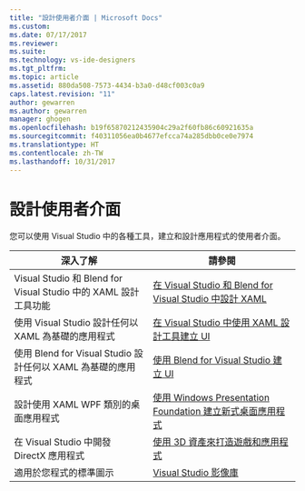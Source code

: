```yaml
---
title: "設計使用者介面 | Microsoft Docs"
ms.custom: 
ms.date: 07/17/2017
ms.reviewer: 
ms.suite: 
ms.technology: vs-ide-designers
ms.tgt_pltfrm: 
ms.topic: article
ms.assetid: 880da508-7573-4434-b3a0-d48cf003c0a9
caps.latest.revision: "11"
author: gewarren
ms.author: gewarren
manager: ghogen
ms.openlocfilehash: b19f65870212435904c29a2f60fb86c60921635a
ms.sourcegitcommit: f40311056ea0b4677efcca74a285dbb0ce0e7974
ms.translationtype: HT
ms.contentlocale: zh-TW
ms.lasthandoff: 10/31/2017
---
```

# <a name="designing-user-interfaces"></a>設計使用者介面
您可以使用 Visual Studio 中的各種工具，建立和設計應用程式的使用者介面。
  
|深入了解|請參閱|
|-------------------------|---------|
| Visual Studio 和 Blend for Visual Studio 中的 XAML 設計工具功能 | [在 Visual Studio 和 Blend for Visual Studio 中設計 XAML](../designers/designing-xaml-in-visual-studio.md) |
| 使用 Visual Studio 設計任何以 XAML 為基礎的應用程式|[在 Visual Studio 中使用 XAML 設計工具建立 UI](creating-a-ui-by-using-xaml-designer-in-visual-studio.md) |
| 使用 Blend for Visual Studio 設計任何以 XAML 為基礎的應用程式 | [使用 Blend for Visual Studio 建立 UI](creating-a-ui-by-using-blend-for-visual-studio.md) |
|設計使用 XAML WPF 類別的桌面應用程式 | [使用 Windows Presentation Foundation 建立新式桌面應用程式](../designers/create-modern-desktop-applications-with-windows-presentation-foundation.md) |
| 在 Visual Studio 中開發 DirectX 應用程式 | [使用 3D 資產來打造遊戲和應用程式](../designers/working-with-3-d-assets-for-games-and-apps.md) |
| 適用於您程式的標準圖示 | [Visual Studio 影像庫](../designers/the-visual-studio-image-library.md) |
